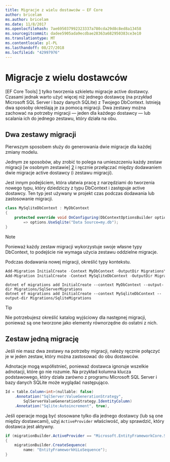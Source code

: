 ```yaml
---
title: Migracje z wielu dostawców — EF Core
author: bricelam
ms.author: bricelam
ms.date: 11/8/2017
ms.openlocfilehash: 7ae695037992323337a780cda29d8c8ed8a13458
ms.sourcegitcommit: dadee5905ada9ecdbae28363a682950383ce3e10
ms.translationtype: MT
ms.contentlocale: pl-PL
ms.lasthandoff: 08/27/2018
ms.locfileid: "42997976"
---
```

<a name="migrations-with-multiple-providers"></a>Migracje z wielu dostawców
==================================
[EF Core Tools] [ 1] tylko tworzenia szkieletu migracje active dostawcy. Czasami jednak warto użyć więcej niż jednego dostawcę (na przykład Microsoft SQL Server i bazy danych SQLite) z Twojego DbContext. Istnieją dwa sposoby określają je za pomocą migracji. Dwa zestawy można zachować na potrzeby migracji — jeden dla każdego dostawcy — lub scalania ich do jednego zestawu, który działa na obu.

<a name="two-migration-sets"></a>Dwa zestawy migracji
------------------
Pierwszym sposobem służy do generowania dwie migracje dla każdej zmiany modelu.

Jednym ze sposobów, aby zrobić to polega na umieszczeniu każdy zestaw migracji [w osobnym zestawie] [ 2] i ręcznie przełączać między dodawaniem dwie migracje active dostawcy (i zestawu migracji).

Jest innym podejściem, która ułatwia pracę z narzędziami do tworzenia nowego typu, który dziedziczy z typu DbContext i zastępuje active dostawcy. Ten typ jest używany w projekt czas podczas dodawania lub zastosowanie migracji.

``` csharp
class MySqliteDbContext : MyDbContext
{
    protected override void OnConfiguring(DbContextOptionsBuilder options)
        => options.UseSqlite("Data Source=my.db");
}
```

> [!NOTE]
> Ponieważ każdy zestaw migracji wykorzystuje swoje własne typy DbContext, to podejście nie wymaga użycia zestawu oddzielne migracje.

Podczas dodawania nowej migracji, określić typy kontekstu.

``` powershell
Add-Migration InitialCreate -Context MyDbContext -OutputDir Migrations\SqlServerMigrations
Add-Migration InitialCreate -Context MySqliteDbContext -OutputDir Migrations\SqliteMigrations
```
``` Console
dotnet ef migrations add InitialCreate --context MyDbContext --output-dir Migrations/SqlServerMigrations
dotnet ef migrations add InitialCreate --context MySqliteDbContext --output-dir Migrations/SqliteMigrations
```

> [!TIP]
> Nie potrzebujesz określić katalog wyjściowy dla następnej migracji, ponieważ są one tworzone jako elementy równorzędne do ostatni z nich.

<a name="one-migration-set"></a>Zestaw jedną migrację
-----------------
Jeśli nie masz dwa zestawy na potrzeby migracji, należy ręcznie połączyć je w jeden zestaw, który można zastosować do obu dostawców.

Adnotacje mogą współistnieć, ponieważ dostawca ignoruje wszelkie adnotacji, które go nie rozumie. Na przykład kolumna klucza podstawowego, który działa zarówno z programu Microsoft SQL Server i bazy danych SQLite może wyglądać następująco.

``` csharp
Id = table.Column<int>(nullable: false)
    .Annotation("SqlServer:ValueGenerationStrategy",
        SqlServerValueGenerationStrategy.IdentityColumn)
    .Annotation("Sqlite:Autoincrement", true),
```

Jeśli operacje mogą być stosowane tylko dla jednego dostawcy (lub są one między dostawcami), użyj `ActiveProvider` właściwość, aby sprawdzić, który dostawca jest aktywny.

``` csharp
if (migrationBuilder.ActiveProvider == "Microsoft.EntityFrameworkCore.SqlServer")
{
    migrationBuilder.CreateSequence(
        name: "EntityFrameworkHiLoSequence");
}
```


  [1]: ../../miscellaneous/cli/index.md
  [2]: projects.md
